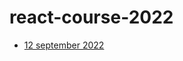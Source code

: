 # react-course-2022

- [12 september 2022](https://github.com/strdr4605/react-course-2022/tree/master/lesson1)

